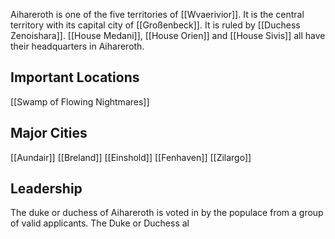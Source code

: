 Aihareroth is one of the five territories of [[Wvaerivior]]. It is the central territory with its capital city of [[Großenbeck]]. It is ruled by [[Duchess Zenoishara]]. [[House Medani]], [[House Orien]] and [[House Sivis]] all have their headquarters in Aihareroth.

## Important Locations
[[Swamp of Flowing Nightmares]]
## Major Cities

[[Aundair]]
[[Breland]]
[[Einshold]]
[[Fenhaven]]
[[Zilargo]]

## Leadership

The duke or duchess of Aihareroth is voted in by the populace from a group of valid applicants. The Duke or Duchess al